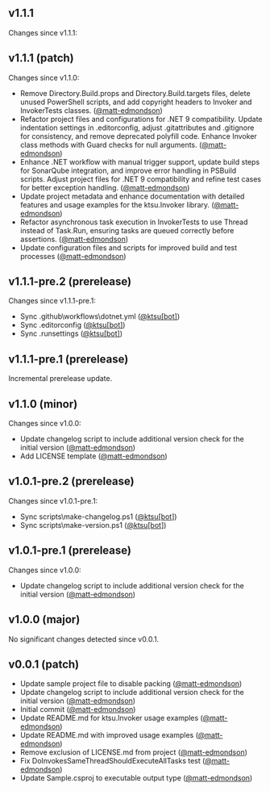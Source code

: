 ## v1.1.1

Changes since v1.1.1:
## v1.1.1 (patch)

Changes since v1.1.0:

- Remove Directory.Build.props and Directory.Build.targets files, delete unused PowerShell scripts, and add copyright headers to Invoker and InvokerTests classes. ([@matt-edmondson](https://github.com/matt-edmondson))
- Refactor project files and configurations for .NET 9 compatibility. Update indentation settings in .editorconfig, adjust .gitattributes and .gitignore for consistency, and remove deprecated polyfill code. Enhance Invoker class methods with Guard checks for null arguments. ([@matt-edmondson](https://github.com/matt-edmondson))
- Enhance .NET workflow with manual trigger support, update build steps for SonarQube integration, and improve error handling in PSBuild scripts. Adjust project files for .NET 9 compatibility and refine test cases for better exception handling. ([@matt-edmondson](https://github.com/matt-edmondson))
- Update project metadata and enhance documentation with detailed features and usage examples for the ktsu.Invoker library. ([@matt-edmondson](https://github.com/matt-edmondson))
- Refactor asynchronous task execution in InvokerTests to use Thread instead of Task.Run, ensuring tasks are queued correctly before assertions. ([@matt-edmondson](https://github.com/matt-edmondson))
- Update configuration files and scripts for improved build and test processes ([@matt-edmondson](https://github.com/matt-edmondson))
## v1.1.1-pre.2 (prerelease)

Changes since v1.1.1-pre.1:

- Sync .github\workflows\dotnet.yml ([@ktsu[bot]](https://github.com/ktsu[bot]))
- Sync .editorconfig ([@ktsu[bot]](https://github.com/ktsu[bot]))
- Sync .runsettings ([@ktsu[bot]](https://github.com/ktsu[bot]))
## v1.1.1-pre.1 (prerelease)

Incremental prerelease update.
## v1.1.0 (minor)

Changes since v1.0.0:

- Update changelog script to include additional version check for the initial version ([@matt-edmondson](https://github.com/matt-edmondson))
- Add LICENSE template ([@matt-edmondson](https://github.com/matt-edmondson))
## v1.0.1-pre.2 (prerelease)

Changes since v1.0.1-pre.1:

- Sync scripts\make-changelog.ps1 ([@ktsu[bot]](https://github.com/ktsu[bot]))
- Sync scripts\make-version.ps1 ([@ktsu[bot]](https://github.com/ktsu[bot]))
## v1.0.1-pre.1 (prerelease)

Changes since v1.0.0:

- Update changelog script to include additional version check for the initial version ([@matt-edmondson](https://github.com/matt-edmondson))
## v1.0.0 (major)

No significant changes detected since v0.0.1.
## v0.0.1 (patch)

- Update sample project file to disable packing ([@matt-edmondson](https://github.com/matt-edmondson))
- Update changelog script to include additional version check for the initial version ([@matt-edmondson](https://github.com/matt-edmondson))
- Initial commit ([@matt-edmondson](https://github.com/matt-edmondson))
- Update README.md for ktsu.Invoker usage examples ([@matt-edmondson](https://github.com/matt-edmondson))
- Update README.md with improved usage examples ([@matt-edmondson](https://github.com/matt-edmondson))
- Remove exclusion of LICENSE.md from project ([@matt-edmondson](https://github.com/matt-edmondson))
- Fix DoInvokesSameThreadShouldExecuteAllTasks test ([@matt-edmondson](https://github.com/matt-edmondson))
- Update Sample.csproj to executable output type ([@matt-edmondson](https://github.com/matt-edmondson))
